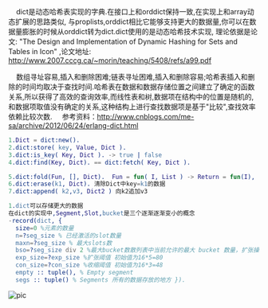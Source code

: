 

    dict是动态哈希表实现的字典.在接口上和orddict保持一致,在实现上和array动态扩展的思路类似, 与proplists,orddict相比它能够支持更大的数据量,你可以在数据量膨胀的时候从orddict转为dict.dict使用的是动态哈希技术实现,
理论依据是论文: "The Design and Implementation of Dynamic Hashing for Sets and Tables in Icon" ,论文地址: <http://www.2007.cccg.ca/~morin/teaching/5408/refs/a99.pdf>

    数组寻址容易,插入和删除困难;链表寻址困难,插入和删除容易;哈希表插入和删除的时间均取决于查找时间.哈希表在数据和数据存储位置之间建立了确定的函数关系,所以获得了高效的查询效率,而线性表和树,数据项在结构中的位置是随机的,和数据项取值没有确定的关系,这种结构上进行查找数据项是基于"比较",查找效率依赖比较次数.
    参考资料：<http://www.cnblogs.com/me-sa/archive/2012/06/24/erlang-dict.html>

```erlang
1.Dict = dict:new().
2.dict:store( key, Value, Dict ).
3.dict:is_key( Key, Dict ). -> true | false
4.dict:find(Key, Dict). == dict:fetch( Key, Dict ).

5.dict:fold(Fun, [], Dict).  Fun = fun( I, List ) -> Return = fun(I), [Return | List] end.
6.dict:erase(k1, Dict). 清除Dict中key=k1的数据
7.dict:append( k2,v3, Dict2 ) 向k2追加v3

1.dict可以存储更大的数据
在dict的实现中,Segment,Slot,bucket是三个逐渐逐渐变小的概念
-record(dict, {
  size=0 %元素的数量 
  n=?seg_size % 已经激活的slot数量 
  maxn=?seg_size % 最大slots数 
  bso=?seg_size div 2 %最大bucket数散列表中当前允许的最大 bucket 数量，扩张操作需要据此判断是否要增加新的 bucket 区段，初始为 16； 
  exp_size=?exp_size %扩张阈值 初始值为16*5=80 
  con_size=?con_size %收缩阈值 初始值为16*3=48 
  empty :: tuple(), % Empty segment 
  segs :: tuple() % Segments 所有的数据存放的地方 }).

```

![pic](/images/screenshot_1534642825354.png)
